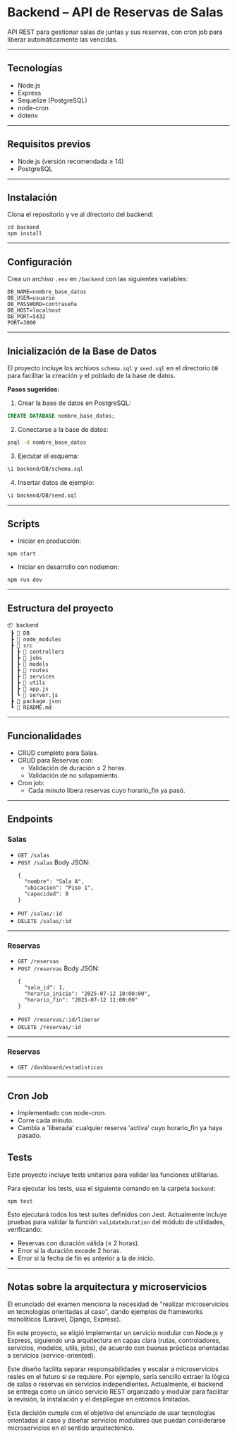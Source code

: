 # Backend – API de Reservas de Salas

API REST para gestionar salas de juntas y sus reservas, con cron job para liberar automáticamente las vencidas.

---

## Tecnologías

- Node.js
- Express
- Sequelize (PostgreSQL)
- node-cron
- dotenv

---

## Requisitos previos

- Node.js (versión recomendada ≥ 14)
- PostgreSQL

---

## Instalación

Clona el repositorio y ve al directorio del backend:

```
cd backend
npm install
```

---

## Configuración

Crea un archivo `.env` en `/backend` con las siguientes variables:

```
DB_NAME=nombre_base_datos
DB_USER=usuario
DB_PASSWORD=contraseña
DB_HOST=localhost
DB_PORT=5432
PORT=3000
```

---

## Inicialización de la Base de Datos

El proyecto incluye los archivos `schema.sql` y `seed.sql` en el directorio `DB` para facilitar la creación y el poblado de la base de datos.

**Pasos sugeridos:**

1. Crear la base de datos en PostgreSQL:

```sql
CREATE DATABASE nombre_base_datos;
```

2. Conectarse a la base de datos:

```bash
psql -d nombre_base_datos
```

3. Ejecutar el esquema:

```bash
\i backend/DB/schema.sql
```

4. Insertar datos de ejemplo:

```bash
\i backend/DB/seed.sql
```

---

## Scripts

- Iniciar en producción:

```
npm start
```

- Iniciar en desarrollo con nodemon:

```
npm run dev
```

---

## Estructura del proyecto

```
📦 backend
 ┣ 📂 DB
 ┣ 📂 node_modules
 ┣ 📂 src
 ┃ ┣ 📂 controllers
 ┃ ┣ 📂 jobs
 ┃ ┣ 📂 models
 ┃ ┣ 📂 routes
 ┃ ┣ 📂 services
 ┃ ┣ 📂 utils
 ┃ ┣ 📜 app.js
 ┃ ┗ 📜 server.js
 ┣ 📜 package.json
 ┗ 📜 README.md
```

---

## Funcionalidades

- CRUD completo para Salas.
- CRUD para Reservas con:
  - Validación de duración ≤ 2 horas.
  - Validación de no solapamiento.
- Cron job:
  - Cada minuto libera reservas cuyo horario_fin ya pasó.

---

## Endpoints

### Salas

- `GET /salas`
- `POST /salas`
  Body JSON:
  ```
  {
    "nombre": "Sala A",
    "ubicacion": "Piso 1",
    "capacidad": 8
  }
  ```
- `PUT /salas/:id`
- `DELETE /salas/:id`

---

### Reservas

- `GET /reservas`
- `POST /reservas`
  Body JSON:
  ```
  {
    "sala_id": 1,
    "horario_inicio": "2025-07-12 10:00:00",
    "horario_fin": "2025-07-12 11:00:00"
  }
  ```
- `POST /reservas/:id/liberar`
- `DELETE /reservas/:id`

---

### Reservas

- `GET /dashboard/estadisticas`

---

## Cron Job

- Implementado con node-cron.
- Corre cada minuto.
- Cambia a 'liberada' cualquier reserva 'activa' cuyo horario_fin ya haya pasado.

## Tests

Este proyecto incluye tests unitarios para validar las funciones utilitarias.

Para ejecutar los tests, usa el siguiente comando en la carpeta `backend`:
```
npm test
```

Esto ejecutará todos los test suites definidos con Jest. Actualmente incluye pruebas para validar la función `validateDuration` del módulo de utilidades, verificando:

- Reservas con duración válida (≤ 2 horas).
- Error si la duración excede 2 horas.
- Error si la fecha de fin es anterior a la de inicio.

---

## Notas sobre la arquitectura y microservicios

El enunciado del examen menciona la necesidad de "realizar microservicios en tecnologías orientadas al caso", dando ejemplos de frameworks monolíticos (Laravel, Django, Express).

En este proyecto, se eligió implementar un servicio modular con Node.js y Express, siguiendo una arquitectura en capas clara (rutas, controladores, servicios, modelos, utils, jobs), de acuerdo con buenas prácticas orientadas a servicios (service-oriented).

Este diseño facilita separar responsabilidades y escalar a microservicios reales en el futuro si se requiere. Por ejemplo, sería sencillo extraer la lógica de salas o reservas en servicios independientes. Actualmente, el backend se entrega como un único servicio REST organizado y modular para facilitar la revisión, la instalación y el despliegue en entornos limitados.

Esta decisión cumple con el objetivo del enunciado de usar tecnologías orientadas al caso y diseñar servicios modulares que puedan considerarse microservicios en el sentido arquitectónico.


